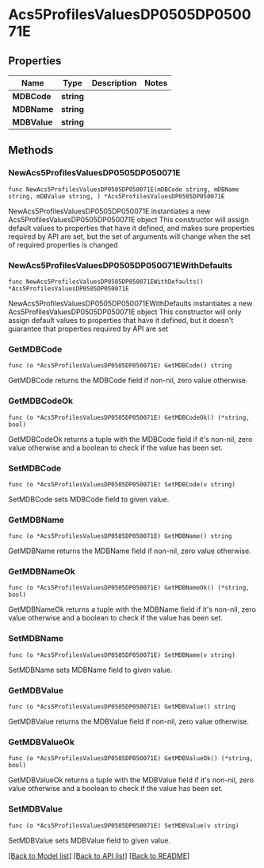# Acs5ProfilesValuesDP0505DP050071E

## Properties

Name | Type | Description | Notes
------------ | ------------- | ------------- | -------------
**MDBCode** | **string** |  | 
**MDBName** | **string** |  | 
**MDBValue** | **string** |  | 

## Methods

### NewAcs5ProfilesValuesDP0505DP050071E

`func NewAcs5ProfilesValuesDP0505DP050071E(mDBCode string, mDBName string, mDBValue string, ) *Acs5ProfilesValuesDP0505DP050071E`

NewAcs5ProfilesValuesDP0505DP050071E instantiates a new Acs5ProfilesValuesDP0505DP050071E object
This constructor will assign default values to properties that have it defined,
and makes sure properties required by API are set, but the set of arguments
will change when the set of required properties is changed

### NewAcs5ProfilesValuesDP0505DP050071EWithDefaults

`func NewAcs5ProfilesValuesDP0505DP050071EWithDefaults() *Acs5ProfilesValuesDP0505DP050071E`

NewAcs5ProfilesValuesDP0505DP050071EWithDefaults instantiates a new Acs5ProfilesValuesDP0505DP050071E object
This constructor will only assign default values to properties that have it defined,
but it doesn't guarantee that properties required by API are set

### GetMDBCode

`func (o *Acs5ProfilesValuesDP0505DP050071E) GetMDBCode() string`

GetMDBCode returns the MDBCode field if non-nil, zero value otherwise.

### GetMDBCodeOk

`func (o *Acs5ProfilesValuesDP0505DP050071E) GetMDBCodeOk() (*string, bool)`

GetMDBCodeOk returns a tuple with the MDBCode field if it's non-nil, zero value otherwise
and a boolean to check if the value has been set.

### SetMDBCode

`func (o *Acs5ProfilesValuesDP0505DP050071E) SetMDBCode(v string)`

SetMDBCode sets MDBCode field to given value.


### GetMDBName

`func (o *Acs5ProfilesValuesDP0505DP050071E) GetMDBName() string`

GetMDBName returns the MDBName field if non-nil, zero value otherwise.

### GetMDBNameOk

`func (o *Acs5ProfilesValuesDP0505DP050071E) GetMDBNameOk() (*string, bool)`

GetMDBNameOk returns a tuple with the MDBName field if it's non-nil, zero value otherwise
and a boolean to check if the value has been set.

### SetMDBName

`func (o *Acs5ProfilesValuesDP0505DP050071E) SetMDBName(v string)`

SetMDBName sets MDBName field to given value.


### GetMDBValue

`func (o *Acs5ProfilesValuesDP0505DP050071E) GetMDBValue() string`

GetMDBValue returns the MDBValue field if non-nil, zero value otherwise.

### GetMDBValueOk

`func (o *Acs5ProfilesValuesDP0505DP050071E) GetMDBValueOk() (*string, bool)`

GetMDBValueOk returns a tuple with the MDBValue field if it's non-nil, zero value otherwise
and a boolean to check if the value has been set.

### SetMDBValue

`func (o *Acs5ProfilesValuesDP0505DP050071E) SetMDBValue(v string)`

SetMDBValue sets MDBValue field to given value.



[[Back to Model list]](../README.md#documentation-for-models) [[Back to API list]](../README.md#documentation-for-api-endpoints) [[Back to README]](../README.md)


